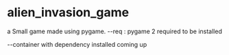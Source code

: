 # alien_invasion_game
a Small game made using pygame.
--req : pygame 2 required to be installed

--container with dependency installed coming up
